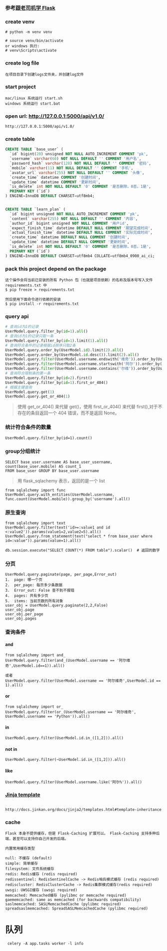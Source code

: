 ### 参考[跟老司机学 Flask](https://www.kancloud.cn/airvip/airvip-20201224/2095207)

### create venv
```shell
# python -m venv venv

# source venv/bin/activate
or windows 执行:
# venv\Scripts\activate

```

### create log file
```shell
在项目目录下创建logs文件夹，并创建log文件
```

### start project
```
mac/linux 系统运行 start.sh
windows 系统运行 start.bat
```

### open url: http://127.0.0.1:5000/api/v1.0/
```
http://127.0.0.1:5000/api/v1.0/

```

### create table
```sql
CREATE TABLE `base_user` (
  `id` bigint(20) unsigned NOT NULL AUTO_INCREMENT COMMENT 'pk',
  `username` varchar(60) NOT NULL DEFAULT '' COMMENT '用户名',
  `password_hash` varchar(128) NOT NULL DEFAULT '' COMMENT '密码',
  `mobile` varchar(11) NOT NULL DEFAULT '' COMMENT '手机',
  `avatar_url` varchar(255) NOT NULL DEFAULT '' COMMENT '头像',
  `create_time` datetime COMMENT '创建时间',
  `update_time` datetime COMMENT '更新时间',
  `is_delete` int NOT NULL DEFAULT '0' COMMENT '是否删除，0否，1是',
  PRIMARY KEY (`id`)
) ENGINE=InnoDB DEFAULT CHARSET=utf8mb4;


CREATE TABLE `learn_plan` (
  `id` bigint unsigned NOT NULL AUTO_INCREMENT COMMENT 'pk',
  `content` varchar(255) NOT NULL DEFAULT '' COMMENT '内容',
  `author_id` bigint unsigned NOT NULL COMMENT '用户id',
  `expect_finish_time` datetime DEFAULT NULL COMMENT '期望完成时间',
  `actual_finish_time` datetime DEFAULT NULL COMMENT '实际完成时间',
  `create_time` datetime DEFAULT NULL COMMENT '创建时间',
  `update_time` datetime DEFAULT NULL COMMENT '更新时间',
  `is_delete` int NOT NULL DEFAULT '0' COMMENT '是否删除，0否，1是',
  PRIMARY KEY (`id`)
) ENGINE=InnoDB DEFAULT CHARSET=utf8mb4 COLLATE=utf8mb4_0900_ai_ci;
```


### pack this project depend on the package
```
这个操作会将当前已安装的所有 Python 包（也就是项目依赖）的名称及版本号写入文件
requirements.txt 中
$ pip freeze > requirements.txt

然后使用下面命令进行依赖的安装
$ pip install -r requirements.txt

```

### query api
``` python
# 查询id为1的记录
UserModel.query.filter_by(id=1).all()
# 查询id为1的记录只取一条
UserModel.query.filter_by(id=1).limit(1).all()
# 查询符合条件的记录根据id排序只取2条
UserModel.query.order_by(UserModel.id).limit(2).all()
UserModel.query.order_by(UserModel.id.desc()).limit(2).all()
UserModel.query.filter(UserModel.username.endswith('维奇')).order_by(UserModel.id.desc()).limit(2).all()
UserModel.query.filter(UserModel.username.startswith('阿尔')).order_by(UserModel.id).limit(2).all()
UserModel.query.filter(UserModel.username.contains('尔维')).order_by(UserModel.id).all()
# 查询符合限制条的第一条
UserModel.query.filter_by(id=2).first()
UserModel.query.filter_by(id=1).first_or_404()
# 根据主键查询
UserModel.query.get(1)
UserModel.query.get_or_404(1)

```
> 使用 get_or_404() 来代替 get()，使用 first_or_404() 来代替 first(),对于不存在的条目返回一个 404 错误，而不是返回 None。

### 统计符合条件的数量
```
UserModel.query.filter_by(id=1).count()
```

### group分组统计
```
SELECT base_user.username AS base_user_username, count(base_user.mobile) AS count_1 
FROM base_user GROUP BY base_user.username
```
> 用 flask_sqlachemy 表示，返回的是一个 list
```
from sqlalchemy import func
UserModel.query.with_entities(UserModel.username, func.count(UserModel.mobile)).group_by('username').all()
```

### 原生查询
```
from sqlalchemy import text
UserModel.query.filter(text('id>=:value1 and id <:value2')).params(value1=2,value2=5).all()
UserModel.query.from_statement(text("select * from base_user where id=:value")).params(value=1).all()

db.session.execute("SELECT COUNT(*) FROM table").scalar()  # 返回的数字
```

### 分页
```
UserModel.query.paginate(page, per_page,Error_out)
1.  page: 哪一个页
2.  per_page: 每页多少条数据
3.  Error_out: False 查不到不报错
4.  pages: 共有多少页
5.  items: 当前页数的所有对象
user_obj = UserModel.query.paginate(2,2,False)
user_obj.page
user_obj.per_page
user_obj.pages
```

### 查询条件
#### and 
```
from sqlalchemy import and_
UserModel.query.filter(and_(UserModel.username == '阿尔维奇',UserModel.id==1)).all()

或者
UserModel.query.filter(UserModel.username == '阿尔维奇',UserModel.id == 1).all()
```

#### or
```
from sqlalchemy import or_
UserModel.query.filter(or_(UserModel.username == '阿尔维奇', UserModel.username == 'Python')).all()
```

#### in
```
UserModel.query.filter(UserModel.id.in_([1,2])).all()
```

#### not in
```
UserModel.query.filter(~UserModel.id.in_([1,2])).all()
```

#### like
```
UserModel.query.filter(UserModel.username.like('阿尔%')).all()
```

### [Jinja template](http://docs.jinkan.org/docs/jinja2/templates.html#template-inheritance)
```

http://docs.jinkan.org/docs/jinja2/templates.html#template-inheritance
```

### cache
```
Flask 本身不提供缓存，但是 Flask-Caching 扩展可以。 Flask-Caching 支持多种后端，甚至可以支持你自己开发的后端。

内置常用缓存类型

null: 不缓存 (default)
simple: 简单缓存
filesystem: 文件系统缓存
redis: Redis缓存 (redis required)
redissentinel: RedisSentinelCache -> Redis哨兵模式缓存 (redis required)
rediscluster: RedisClusterCache -> Redis集群模式缓存(redis required)
uwsgi: UWSGI缓存 (uwsgi required)
memcached: Memcached缓存 (pylibmc or memcache required)
gaememcached: same as memcached (for backwards compatibility)
saslmemcached: SASLMemcachedCache (pylibmc required)
spreadsaslmemcached: SpreadSASLMemcachedCache (pylibmc required)
```

# 队列
```
 celery -A app.tasks worker -l info
```

